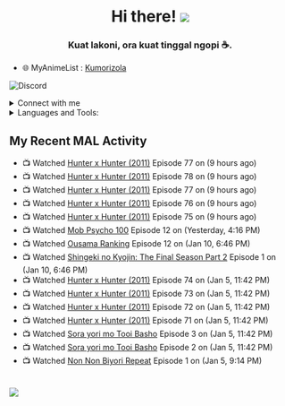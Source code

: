 <h1 align="center">Hi there! <img src="https://media.giphy.com/media/hvRJCLFzcasrR4ia7z/giphy.gif" width="25px"> </h1>
<h3 align="center">Kuat lakoni, ora kuat tinggal ngopi ☕.</h3>

- 🌐 MyAnimeList : [Kumorizola](https://myanimelist.net/animelist/Kumorizola)

![Discord](https://discord.c99.nl/widget/theme-3/761213268009943051.png)
<details>
      <summary>Connect with me</summary>
    <p align="left">
        <a href="https://www.facebook.com/kumori.hartley.1" target="blank"><img align="center"
                src="https://raw.githubusercontent.com/rahuldkjain/github-profile-readme-generator/master/src/images/icons/Social/facebook.svg"
                alt="kumori hartley" height="30" width="40" /></a>
        <a href="https://www.instagram.com/kumorizola/" target="blank"><img align="center"
                src="https://raw.githubusercontent.com/rahuldkjain/github-profile-readme-generator/master/src/images/icons/Social/instagram.svg"
                alt="kumorizola" height="30" width="40" /></a>
        <a href="https://discord.com" target="blank"><img align="center"
                src="https://raw.githubusercontent.com/rahuldkjain/github-profile-readme-generator/master/src/images/icons/Social/discord.svg"
                alt="Kumori#5882" height="30" width="40" /></a>
    </p>
</details>

<details>
    <summary align="left">Languages and Tools:</summary>
<p align="left">
      <a href="https://www.w3schools.com/css/" target="_blank">
        <img src="https://raw.githubusercontent.com/devicons/devicon/master/icons/css3/css3-original-wordmark.svg"
            alt="css3" width="40" height="40" /> </a> <a href="https://www.w3.org/html/" target="_blank"> <img
            src="https://raw.githubusercontent.com/devicons/devicon/master/icons/html5/html5-original-wordmark.svg"
            alt="html5" width="40" height="40" /> </a> <a href="https://www.java.com" target="_blank"> <img
            src="https://raw.githubusercontent.com/devicons/devicon/master/icons/java/java-original.svg" alt="java"
            width="40" height="40" /> </a> <a href="https://developer.mozilla.org/en-US/docs/Web/JavaScript"
            target="_blank"> <img
            src="https://raw.githubusercontent.com/devicons/devicon/master/icons/javascript/javascript-original.svg"
            alt="javascript" width="40" height="40" /> </a> <a href="https://nodejs.org" target="_blank"> <img
            src="https://raw.githubusercontent.com/devicons/devicon/master/icons/nodejs/nodejs-original-wordmark.svg"
            alt="nodejs" width="40" height="40" /> </a> <a href="https://www.python.org" target="_blank"> <img
            src="https://raw.githubusercontent.com/devicons/devicon/master/icons/python/python-original.svg"
            alt="python" width="40" height="40" /> </a> <a href="https://www.typescriptlang.org/" target="_blank"> <img
            src="https://raw.githubusercontent.com/devicons/devicon/master/icons/typescript/typescript-original.svg" 
            alt="typescript" width="40" height="40" /> </a> <a href="https://www.photoshop.com/en" target="_blank"> <img
            src="https://upload.wikimedia.org/wikipedia/commons/a/af/Adobe_Photoshop_CC_icon.svg" alt="photoshop" width="40" height="40"/> </a>
            <a href="https://www.adobe.com/products/premiere.html" target="_blank"> <img
            src="https://upload.wikimedia.org/wikipedia/commons/4/40/Adobe_Premiere_Pro_CC_icon.svg" alt="Premiere pro" width="40" height="40"/> </a>
            <a href="https://www.adobe.com/in/products/illustrator.html" target="_blank"> <img 
            src="https://upload.wikimedia.org/wikipedia/commons/f/fb/Adobe_Illustrator_CC_icon.svg" alt="illustrator" width="40" height="40"/> </a>
      
 </details>
 
 <h2> My Recent MAL Activity</h2>
<!-- MAL_ACTIVITY:start -->

- 📺 Watched [Hunter x Hunter (2011)](https://MyAnimeList.net/anime.php?id=11061) Episode 77 on (9 hours ago)
- 📺 Watched [Hunter x Hunter (2011)](https://MyAnimeList.net/anime.php?id=11061) Episode 78 on (9 hours ago)
- 📺 Watched [Hunter x Hunter (2011)](https://MyAnimeList.net/anime.php?id=11061) Episode 77 on (9 hours ago)
- 📺 Watched [Hunter x Hunter (2011)](https://MyAnimeList.net/anime.php?id=11061) Episode 76 on (9 hours ago)
- 📺 Watched [Hunter x Hunter (2011)](https://MyAnimeList.net/anime.php?id=11061) Episode 75 on (9 hours ago)
- 📺 Watched [Mob Psycho 100](https://MyAnimeList.net/anime.php?id=32182) Episode 12 on (Yesterday, 4:16 PM)
- 📺 Watched [Ousama Ranking](https://MyAnimeList.net/anime.php?id=40834) Episode 12 on (Jan 10, 6:46 PM)
- 📺 Watched [Shingeki no Kyojin: The Final Season Part 2](https://MyAnimeList.net/anime.php?id=48583) Episode 1 on (Jan 10, 6:46 PM)
- 📺 Watched [Hunter x Hunter (2011)](https://MyAnimeList.net/anime.php?id=11061) Episode 74 on (Jan 5, 11:42 PM)
- 📺 Watched [Hunter x Hunter (2011)](https://MyAnimeList.net/anime.php?id=11061) Episode 73 on (Jan 5, 11:42 PM)
- 📺 Watched [Hunter x Hunter (2011)](https://MyAnimeList.net/anime.php?id=11061) Episode 72 on (Jan 5, 11:42 PM)
- 📺 Watched [Hunter x Hunter (2011)](https://MyAnimeList.net/anime.php?id=11061) Episode 71 on (Jan 5, 11:42 PM)
- 📺 Watched [Sora yori mo Tooi Basho](https://MyAnimeList.net/anime.php?id=35839) Episode 3 on (Jan 5, 11:42 PM)
- 📺 Watched [Sora yori mo Tooi Basho](https://MyAnimeList.net/anime.php?id=35839) Episode 2 on (Jan 5, 11:42 PM)
- 📺 Watched [Non Non Biyori Repeat](https://MyAnimeList.net/anime.php?id=23623) Episode 1 on (Jan 5, 9:14 PM)

<!-- MAL_ACTIVITY:end -->

  
<h2 align="left"> <img src="https://media.discordapp.net/attachments/918405470073520168/919220018355523584/ezgif.com-gif-maker_1.gif">

